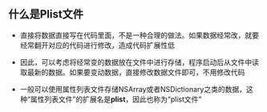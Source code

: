 ## 什么是Plist文件
- 直接将数据直接写在代码里面，不是一种合理的做法。如果数据经常改，就要经常翻开对应的代码进行修改，造成代码扩展性低

- 因此，可以考虑将经常变的数据放在文件中进行存储，程序启动后从文件中读取最新的数据。如果要变动数据，直接修改数据文件即可，不用修改代码

- 一般可以使用属性列表文件存储NSArray或者NSDictionary之类的数据，这种“属性列表文件”的扩展名是**plist**，因此也称为“plist文件”
